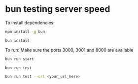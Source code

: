 # bun testing server speed

To install dependencies:

```bash
npm install -g bun
```

```bash
bun install
```

To run:
Make sure the ports 3000, 3001 and 8000 are available

```bash
bun run start
```

```bash
bun run test
```

```bash
bun run test --url <your_url_here>
```
